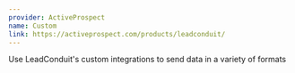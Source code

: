 ```yaml
---
provider: ActiveProspect
name: Custom
link: https://activeprospect.com/products/leadconduit/
---
```

Use LeadConduit's custom integrations to send data in a variety of formats
